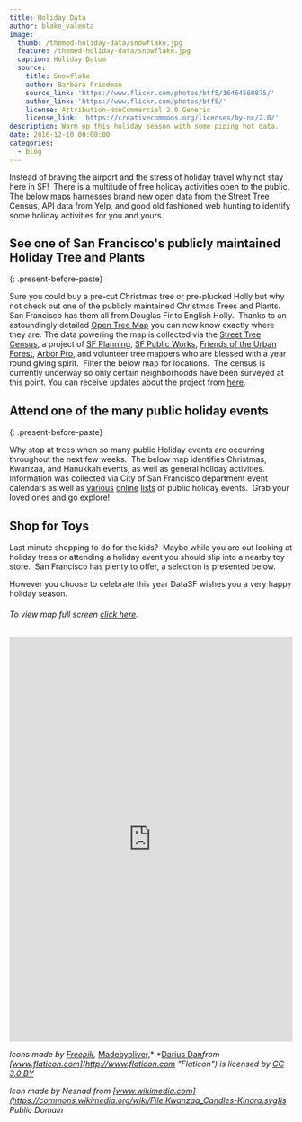 ```yaml
---
title: Holiday Data
author: blake_valenta
image:
  thumb: /themed-holiday-data/snowflake.jpg
  feature: /themed-holiday-data/snowflake.jpg
  caption: Holiday Datum
  source:
    title: Snowflake
    author: Barbara Friedman
    source_link: 'https://www.flickr.com/photos/btf5/16464560875/'
    author_link: 'https://www.flickr.com/photos/btf5/'
    license: Attribution-NonCommercial 2.0 Generic
    license_link: 'https://creativecommons.org/licenses/by-nc/2.0/'
description: Warm up this holiday season with some piping hot data.
date: 2016-12-10 00:00:00
categories:
  - blog
---
```



Instead of braving the airport and the stress of holiday travel why not stay here in SF!&nbsp; There is a multitude of free holiday activities open to the public.&nbsp; The below maps harnesses brand new open data from the Street Tree Census, API data from Yelp, and good old fashioned web hunting to identify some holiday activities for you and yours.

## See one of San Francisco's publicly maintained Holiday Tree and Plants
{: .present-before-paste}

Sure you could buy a pre-cut Christmas tree or pre-plucked Holly but why not check out one of the publicly maintained Christmas Trees and Plants.&nbsp; San Francisco has them all from Douglas Fir to English Holly.&nbsp; Thanks to an astoundingly detailed [Open Tree Map](http://urbanforestmap.org/about/) you can now know exactly where they are. The data powering the map is collected via the [Street Tree Census](http://sf-planning.org/everytreesf-%E2%80%93-street-tree-census), a project of [SF Planning](http://sf-planning.org/everytreesf-%E2%80%93-street-tree-census), [SF Public Works](http://sfpublicworks.org/services/urban-forest-plan), [Friends of the Urban Forest](http://www.fuf.net/), [Arbor Pro](http://www.arborprousa.com/), and volunteer tree mappers who are blessed with a year round giving spirit.&nbsp; Filter the below map for locations.&nbsp; The census is currently underway so only certain neighborhoods have been surveyed at this point. You can receive updates about the project from [here](http://urbanforestmap.org/blog/).

## Attend one of the many public holiday events
{: .present-before-paste}

Why stop at trees when so many public Holiday events are occurring throughout the next few weeks.&nbsp; The below map identifies Christmas, Kwanzaa, and Hanukkah events, as well as general holiday activities.&nbsp; Information was collected via City of San Francisco department event calendars as well as [various](http://sanfrancisco.about.com/od/sfevents/tp/Free-Christmas-And-Holiday-Activities-And-Events-In-San-Francisco.htm) [online](http://redtri.com/san-francisco/kwanzaa-san-francisco/) [lists](http://sanfrancisco.cbslocal.com/top-lists/best-ways-to-celebrate-hanukkah-in-the-bay-area/) of public holiday events.&nbsp; Grab your loved ones and go explore!

## Shop for Toys

Last minute shopping to do for the kids?&nbsp; Maybe while you are out looking at holiday trees or attending a holiday event you should slip into a nearby toy store.&nbsp; San Francisco has plenty to offer, a selection is presented below.

However you choose to celebrate this year DataSF wishes you a very happy holiday season.

###### To view map full screen [click here](https://blakev.carto.com/builder/ce20b878-c005-11e6-9a09-0e3ff518bd15/embed).

<iframe src="https://blakev.carto.com/builder/ce20b878-c005-11e6-9a09-0e3ff518bd15/embed" allowfullscreen="" webkitallowfullscreen="" mozallowfullscreen="" oallowfullscreen="" msallowfullscreen="" class="present-before-paste" width="100%" height="720" frameborder="0"></iframe>

*Icons made by [Freepik](http://www.freepik.com "Freepik"),&nbsp;*[Madebyoliver,](http://www.flaticon.com/authors/madebyoliver "Madebyoliver")* *[Darius Dan](http://www.flaticon.com/authors/darius-dan "Darius Dan")*from [www.flaticon.com](http://www.flaticon.com "Flaticon") is licensed by [CC 3.0 BY](http://creativecommons.org/licenses/by/3.0/ "Creative Commons BY 3.0")*

*Icon made by Nesnad from [www.wikimedia.com](https://commons.wikimedia.org/wiki/File:Kwanzaa_Candles-Kinara.svg)is Public Domain*